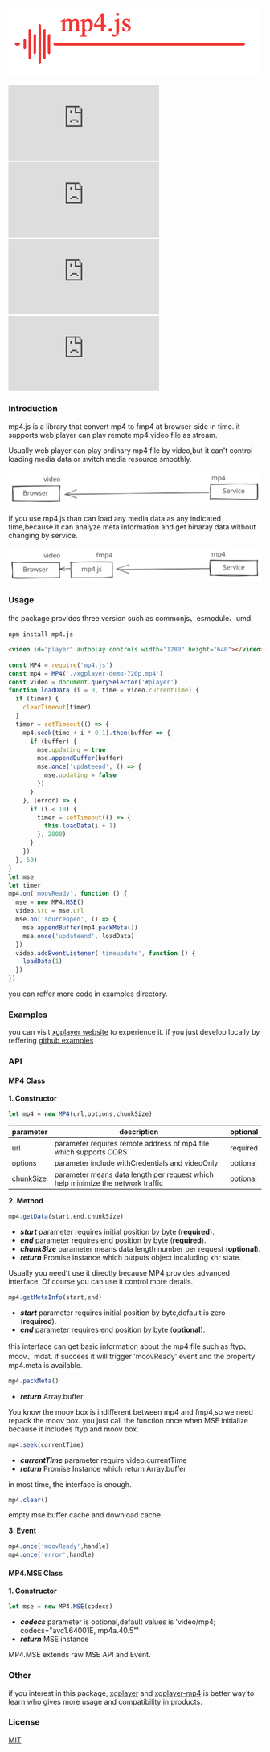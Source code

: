 ![](./examples/logo.png)

![NPM](https://img.shields.io/npm/l/mp4.js)
![npm](https://img.shields.io/npm/v/mp4.js)
![npm bundle size](https://img.shields.io/bundlephobia/minzip/mp4.js)
![npm](https://img.shields.io/npm/dm/mp4.js)

### Introduction

mp4.js is a library that convert mp4 to fmp4 at browser-side in time. it supports web player can play remote mp4 video file as stream.

Usually web player can play ordinary mp4 file by video,but it can't control loading media data or switch media resource smoothly.

![](./imgs/mp4.svg)

If you use mp4.js than can load any media data as any indicated time,because it can analyze meta information and get binaray data without changing by service.

![](./imgs/fmp4.svg)


### Usage

the package provides three version such as commonjs、esmodule、umd.

```node
npm install mp4.js
```

```html
<video id="player" autoplay controls width="1280" height="640"></video>
```

```js
const MP4 = require('mp4.js')
const mp4 = MP4('./xgplayer-demo-720p.mp4')
const video = document.querySelector('#player')
function loadData (i = 0, time = video.currentTime) {
  if (timer) {
    clearTimeout(timer)
  }
  timer = setTimeout(() => {
    mp4.seek(time + i * 0.1).then(buffer => {
      if (buffer) {
        mse.updating = true
        mse.appendBuffer(buffer)
        mse.once('updateend', () => {
          mse.updating = false
        })
      }
    }, (error) => {
      if (i < 10) {
        timer = setTimeout(() => {
          this.loadData(i + 1)
        }, 2000)
      }
    })
  }, 50)
}
let mse
let timer
mp4.on('moovReady', function () {
  mse = new MP4.MSE()
  video.src = mse.url
  mse.on('sourceopen', () => {
    mse.appendBuffer(mp4.packMeta())
    mse.once('updateend', loadData)
  })
  video.addEventListener('timeupdate', function () {
    loadData(1)
  })
})
```

you can reffer more code in examples directory.

### Examples

you can visit [xgplayer website](https://v2.h5player.bytedance.com/examples/) to experience it. if you just develop locally by reffering [github examples](https://github.com/bytedance/mp4.js/examples/)


### API

#### MP4 Class

**1. Constructor**

```js
let mp4 = new MP4(url,options,chunkSize)
```

| parameter  | description   |  optional  |
| ------- | ---------------- |   ------- |
| url    | parameter requires remote address of mp4 file which supports CORS | required  |
| options | parameter include withCredentials and videoOnly | optional |
| chunkSize | parameter means data length per request which help minimize the network traffic | optional |



**2. Method**

```js
mp4.getData(start,end,chunkSize)
```

- **_start_** parameter requires initial position by byte (**required**).
- **_end_** parameter requires end position by byte (**required**).
- **_chunkSize_** parameter means data length number per request (**optional**).
- **_return_** Promise instance which outputs object incaluding xhr state.

Usually you need't use it directly because MP4 provides advanced interface. Of course you can use it control more details.

```js
mp4.getMetaInfo(start,end)
```
- **_start_** parameter requires initial position by byte,default is zero (**required**).
- **_end_** parameter requires end position by byte (**optional**).

this interface can get basic information about the mp4 file such as ftyp、moov、mdat. if succees it will trigger 'moovReady' event and the property mp4.meta is available.

```js
mp4.packMeta()
```
- **_return_** Array.buffer

You know the moov box is indifferent between mp4 and fmp4,so we need repack the moov box. you just call the function once when MSE initialize because it includes ftyp and moov box.


```js
mp4.seek(currentTime)
```
- **_currentTime_** parameter require video.currentTime
- **_return_** Promise Instance which return Array.buffer

in most time, the interface is enough.

```js
mp4.clear()
```

empty mse buffer cache and download cache.

**3. Event**

```js
mp4.once('moovReady',handle)
mp4.once('error',handle)
```

#### MP4.MSE Class

**1. Constructor**

```js
let mse = new MP4.MSE(codecs)
```
- **_codecs_** parameter is optional,default values is 'video/mp4; codecs="avc1.64001E, mp4a.40.5"'
- **_return_** MSE instance

MP4.MSE extends raw MSE API and Event.

### Other

if you interest in this package, [xgplayer](https://www.npmjs.com/package/xgplayer) and [xgplayer-mp4](https://www.npmjs.com/package/xgplayer-mp4) is better way to learn who gives more usage and compatibility in products.

### License

[MIT](https://opensource.org/licenses/MIT)
